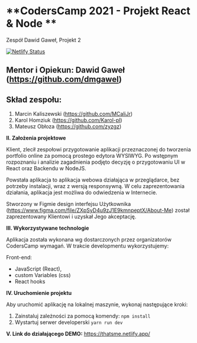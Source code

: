 # **CodersCamp 2021 - Projekt React & Node **

Zespół Dawid Gaweł, Projekt 2

[![Netlify Status](https://api.netlify.com/api/v1/badges/cef4c47d-0cee-4b46-b5db-e29d665a01cd/deploy-status)](https://app.netlify.com/sites/thatsme/deploys)

## **Mentor i Opiekun:** Dawid Gaweł (https://github.com/dmgawel)

## **Skład zespołu:**

1. Marcin Kaliszewski (https://github.com/MCaliJr)
2. Karol Homziuk (https://github.com/Karol-pl)
3. Mateusz Obłoza (https://github.com/zyzgz)

**II. Założenia projektowe**

Klient, zlecił zespołowi przygotowanie aplikacji przeznaczonej do tworzenia portfolio online za pomocą prostego edytora WYSIWYG.
Po wstępnym rozpoznaniu i analizie zagadnienia podjęto decyzję o przygotowaniu UI w React oraz Backendu w NodeJS.

Powstała aplikacja to aplikacja webowa działająca w przeglądarce, bez potrzeby instalacji, wraz z wersją responsywną. W celu zaprezentowania działania, aplikacja jest możliwa do odwiedzenia w Internecie.

Stworzony w Figmie design interfejsu Użytkownika (https://www.figma.com/file/ZXpSyD4u9zJ1E9kmnpeptX/About-Me) został zaprezentowany Klientowi i uzyskał Jego akceptację.

**III. Wykorzystywane technologie**

Aplikacja została wykonana wg dostarczonych przez organizatorów CodersCamp wymagań. W trakcie developmentu wykorzystujemy:

Front-end:

- JavaScript (React),
- custom Variables (css)
- React hooks

**IV. Uruchomienie projektu**

Aby uruchomić aplikację na lokalnej maszynie, wykonaj następujące kroki:

1. Zainstaluj zależności za pomocą komendy: `npm install`
2. Wystartuj serwer developerski `yarn run dev`

**V. Link do działającego DEMO:** https://thatsme.netlify.app/
